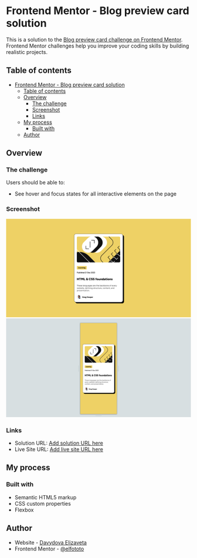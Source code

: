 # Frontend Mentor - Blog preview card solution

This is a solution to the [Blog preview card challenge on Frontend Mentor](https://www.frontendmentor.io/challenges/blog-preview-card-ckPaj01IcS). Frontend Mentor challenges help you improve your coding skills by building realistic projects. 

## Table of contents

- [Frontend Mentor - Blog preview card solution](#frontend-mentor---blog-preview-card-solution)
  - [Table of contents](#table-of-contents)
  - [Overview](#overview)
    - [The challenge](#the-challenge)
    - [Screenshot](#screenshot)
    - [Links](#links)
  - [My process](#my-process)
    - [Built with](#built-with)
  - [Author](#author)

## Overview

### The challenge

Users should be able to:

- See hover and focus states for all interactive elements on the page

### Screenshot

![](./public/1440x768-screen-pre-card.png)
![](./public/375-screen-pre-card.png)


### Links

- Solution URL: [Add solution URL here](https://github.com/elfototo/Challenge-Blog-preview-card)
- Live Site URL: [Add live site URL here](https://elfototo.github.io/Challenge-Blog-preview-card/)

## My process

### Built with

- Semantic HTML5 markup
- CSS custom properties
- Flexbox

## Author

- Website - [Davydova Elizaveta](https://portfolio-davydova-elizaveta.netlify.app)
- Frontend Mentor - [@elfototo](https://www.frontendmentor.io/profile/elfototo)
